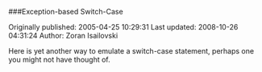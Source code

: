 ###Exception-based Switch-Case

Originally published: 2005-04-25 10:29:31
Last updated: 2008-10-26 04:31:24
Author: Zoran Isailovski

Here is yet another way to emulate a switch-case statement, perhaps one you might not have thought of.